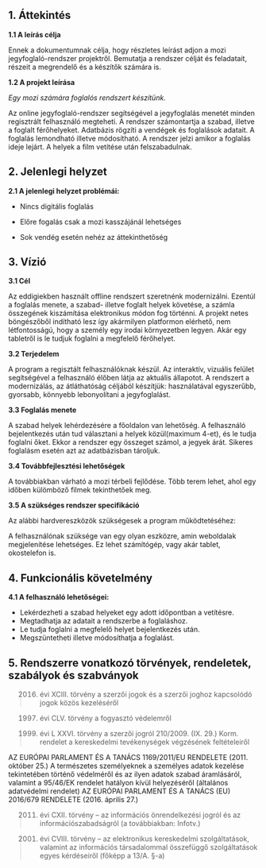 ## 1. Áttekintés

**1.1 A leírás célja**

Ennek a dokumentumnak célja, hogy részletes leírást adjon a mozi jegyfoglaló-rendszer projektről. Bemutatja a rendszer célját és feladatait, részeit a megrendelő és a készítők számára is.

**1.2 A projekt leírása**

*Egy mozi számára foglalós rendszert készítünk.*

Az online jegyfoglaló-rendszer segítségével a jegyfoglalás menetét minden regisztrált felhasználó megteheti. A rendszer számontartja a szabad, illetve a foglalt férőhelyeket. Adatbázis rögzíti a vendégek és foglalások adatait. A foglalás lemondható illetve módosítható. A rendszer jelzi amikor a foglalás ideje lejárt. A helyek a film vetítése után felszabadulnak.

## 2. Jelenlegi helyzet

**2.1 A jelenlegi helyzet problémái:**

 - Nincs digitális foglalás

 - Előre fogalás csak a mozi kasszájánál lehetséges

 - Sok vendég esetén nehéz az áttekinthetőség

## 3. Vízió

**3.1 Cél**

Az eddigiekben használt offline rendszert szeretnénk modernizálni. Ezentúl a foglalás menete, a szabad- illetve foglalt helyek követése, a számla összegének kiszámítása elektronikus módon fog történni. A projekt netes böngészőből indítható lesz így akármilyen platformon elérhető, nem létfontosságú, hogy a személy egy irodai környezetben legyen. Akár egy tabletről is le tudjuk foglalni a megfelelő férőhelyet.

**3.2 Terjedelem**

A program a regisztált felhasználóknak készül. Az interaktív, vizuális felület segítségével a felhasználó élőben látja az aktuális állapotot. A rendszert a modernizálás, az átláthatóság céljából készítjük: használatával egyszerűbb, gyorsabb, könnyebb lebonyolítani a jegyfoglalást.

**3.3 Foglalás menete**

A szabad helyek lehérdezésére a főoldalon van lehetőség. A felhasználó bejelentkezés után tud választani a helyek közül(maximum 4-et), és le tudja foglalni őket. Ekkor a rendszer egy összeget számol, a jegyek árát. Sikeres foglalásm esetén azt az adatbázisban tároljuk.

**3.4 Továbbfejlesztési lehetőségek**

A továbbiakban várható a mozi térbeli fejlődése. Több terem lehet, ahol egy időben külömböző filmek tekinthetőek meg.

**3.5 A szükséges rendszer specifikáció**

Az alábbi hardvereszközök szükségesek a program működtetéséhez:

A felhasználónak szüksége van egy olyan eszközre, amin weboldalak megjelenítése lehetséges. Ez lehet számítógép, vagy akár tablet, okostelefon is.

## 4. Funkcionális követelmény

**4.1 A felhasználó lehetőségei:**

- Lekérdezheti a szabad helyeket egy adott időpontban a vetítésre.
- Megtadhatja az adatait a rendszerbe a foglaláshoz.
- Le tudja foglalni a megfelelő helyet bejelentkezés után.
- Megszüntetheti illetve módosíthatja a foglalást.

## 5. Rendszerre vonatkozó törvények, rendeletek, szabályok és szabványok

>  2016. évi XCIII. törvény a szerzői jogok és a szerzői joghoz kapcsolódó jogok közös kezeléséről
    
>  1997. évi CLV. törvény a fogyasztó védelemről
    
>   1999. évi L XXVI. törvény a szerzői jogról 210/2009. (IX. 29.) Korm. rendelet a kereskedelmi tevékenységek végzésének feltételeiről
     

AZ EURÓPAI PARLAMENT ÉS A TANÁCS 1169/2011/EU RENDELETE (2011. október 25.) A természetes személyeknek a személyes adatok kezelése tekintetében történő védelméről és az ilyen adatok szabad áramlásáról, valamint a 95/46/EK rendelet hatályon kívül helyezéséről (általános adatvédelmi rendelet) AZ EURÓPAI PARLAMENT ÉS A TANÁCS (EU) 2016/679 RENDELETE (2016. április 27.)

>  2011. évi CXII. törvény – az információs önrendelkezési jogról és az információszabadságról (a továbbiakban: Infotv.)
    
>  2001. évi CVIII. törvény – az elektronikus kereskedelmi szolgáltatások, valamint az információs társadalommal összefüggő szolgáltatások egyes kérdéseiről (főképp a 13/A. §-a)
